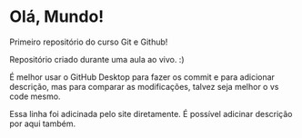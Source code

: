 # Olá, Mundo!

 Primeiro repositório do curso Git e Github!
 
 Repositório criado durante uma aula ao vivo. :)

É melhor usar o GitHub Desktop para fazer os commit e para adicionar descrição, mas para comparar as modificações, talvez seja melhor o vs code mesmo.

Essa linha foi adicinada pelo site diretamente. É possível adicinar descrição por aqui também.
